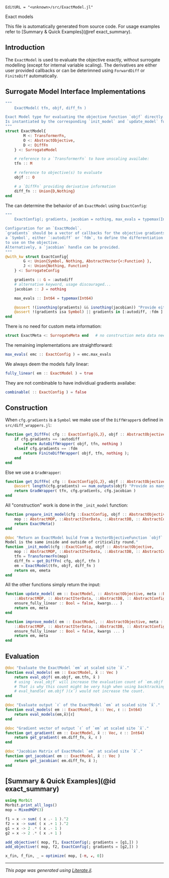 ```@meta
EditURL = "<unknown>/src/ExactModel.jl"
```

Exact models

This file is automatically generated from source code.
For usage examples refer to [Summary & Quick Examples](@ref exact_summary).

## Introduction
The `ExactModel` is used to evaluate the objective exactly, without surrogate modelling
(except for internal variable scaling).
The derivatives are either user provided callbacks or can be deterimned using `ForwardDiff`
or `FiniteDiff` automatically.

## Surrogate Model Interface Implementations

````julia
"""
    ExactModel( tfn, objf, diff_fn )

Exact Model type for evaluating the objective function `objf` directly.
Is instantiated by the corresponding `init_model` and `update_model` functions.
"""
struct ExactModel{
        M <: TransformerFn,
        O <: AbstractObjective,
        D <: DiffFn
    } <: SurrogateModel

    # reference to a `TransformerFn` to have unscaling availabe:
    tfn :: M

    # reference to objective(s) to evaluate
    objf :: O

    # a `DiffFn` providing derivative information
    diff_fn :: Union{D,Nothing}
end
````

The can determine the behavior of an `ExactModel` using `ExactConfig`:

````julia
"""
    ExactConfig(; gradients, jacobian = nothing, max_evals = typemax(Int64))

Configuration for an `ExactModel`.
`gradients` should be a vector of callbacks for the objective gradients **or**
a `Symbol`, either `:autodiff` or `fdm`, to define the differentiation method
to use on the objective.
Alternatively, a `jacobian` handle can be provided.
"""
@with_kw struct ExactConfig{
        G <: Union{Symbol, Nothing, AbstractVector{<:Function} },
        J <: Union{Nothing, Function}
    } <: SurrogateConfig

    gradients :: G = :autodiff
    # alternative keyword, usage discouraged...
    jacobian :: J = nothing

    max_evals :: Int64 = typemax(Int64)

    @assert !(isnothing(gradients) && isnothing(jacobian)) "Provide either `gradients` or `jacobian`."
    @assert !(gradients isa Symbol) || gradients in [:autodiff, :fdm ] "`gradients` must be `:autodiff` or `:fdm`"
end
````

There is no need for custom meta information:

````julia
struct ExactMeta <: SurrogateMeta end   # no construction meta data needed
````

The remaining implementations are straightforward:

````julia
max_evals( emc :: ExactConfig ) = emc.max_evals
````

We always deem the models fully linear:

````julia
fully_linear( em :: ExactModel ) = true
````

They are not combinable to have individiual gradients availabe:

````julia
combinable( :: ExactConfig ) = false
````

## Construction

When `cfg.gradients` is a `Symbol` we make use of the `DiffWrapper`s defined
in `src/diff_wrappers.jl`:

````julia
function get_DiffFn( cfg :: ExactConfig{G,J}, objf :: AbstractObjective, tfn ) where{G<:Symbol,J}
    if cfg.gradients == :autodiff
        return AutoDiffWrapper( objf, tfn, nothing )
    elseif cfg.gradients == :fdm
        return FiniteDiffWrapper( objf, tfn, nothing );
    end
end
````

Else we use a `GradWrapper`:

````julia
function get_DiffFn( cfg :: ExactConfig{G,J}, objf :: AbstractObjective, tfn) where{G,J}
    @assert length(cfg.gradients) == num_outputs(objf) "Provide as many gradient functions as the objective has outputs."
    return GradWrapper( tfn, cfg.gradients, cfg.jacobian )
end
````

All "construction" work is done in the `_init_model` function:

````julia
function prepare_init_model(cfg ::ExactConfig, objf :: AbstractObjective,
    mop :: AbstractMOP, ::AbstractIterData, ::AbstractDB, :: AbstractConfig; kwargs...)
    return ExactMeta()
end

@doc "Return an ExactModel build from a VectorObjectiveFunction `objf`.
Model is the same inside and outside of criticality round."
function _init_model(cfg ::ExactConfig, objf :: AbstractObjective,
    mop :: AbstractMOP, ::AbstractIterData, ::AbstractDB, :: AbstractConfig, emeta :: ExactMeta; kwargs...)
    tfn = TransformerFn(mop)
    diff_fn = get_DiffFn( cfg, objf, tfn )
    em = ExactModel(tfn, objf, diff_fn )
    return em, emeta
end
````

All the other functions simply return the input:

````julia
function update_model( em :: ExactModel, :: AbstractObjective, meta ::ExactMeta,
    ::AbstractMOP, :: AbstractIterData, ::AbstractDB, :: AbstractConfig;
    ensure_fully_linear :: Bool = false, kwargs... )
    return em, meta
end

function improve_model( em :: ExactModel, :: AbstractObjective, meta ::ExactMeta,
    ::AbstractMOP, :: AbstractIterData, ::AbstractDB, :: AbstractConfig;
    ensure_fully_linear :: Bool = false, kwargs ... )
    return em, meta
end
````

## Evaluation

````julia
@doc "Evaluate the ExactModel `em` at scaled site `x̂`."
function eval_models( em :: ExactModel, x̂ :: Vec )
    return eval_objf( em.objf, em.tfn, x̂ )
    # using `eval_objf` will increase the evaluation count of `em.objf`
    # That is why this count might be very high when using backtracking.
    # eval_handle( em.objf )(x̂) would not increase the count.
end

@doc "Evaluate output `ℓ` of the ExactModel `em` at scaled site `x̂`."
function eval_models( em :: ExactModel, x̂ :: Vec, ℓ :: Int64)
    return eval_models(em,x̂)[ℓ]
end

@doc "Gradient vector of output `ℓ` of `em` at scaled site `x̂`."
function get_gradient( em :: ExactModel, x̂ :: Vec, ℓ :: Int64)
    return get_gradient( em.diff_fn, x̂, ℓ )
end

@doc "Jacobian Matrix of ExactModel `em` at scaled site `x̂`."
function get_jacobian( em :: ExactModel, x̂ :: Vec )
    return get_jacobian( em.diff_fn, x̂ );
end
````

## [Summary & Quick Examples](@id exact_summary)

```julia
using Morbit
Morbit.print_all_logs()
mop = MixedMOP(3)

f1 = x -> sum( ( x .- 1 ).^2
f2 = x -> sum( ( x .+ 1 ).^2
g1 = x -> 2 .* ( x .- 1 )
g2 = x -> 2 .* ( x .+ 1 )

add_objective!( mop, f1, ExactConfig(; gradients = [g1,]) )
add_objective!( mop, f2, ExactConfig(; gradients = [g2,]) )

x_fin, f_fin, _ = optimize( mop, [-π, ℯ, 0])
```

---

*This page was generated using [Literate.jl](https://github.com/fredrikekre/Literate.jl).*

